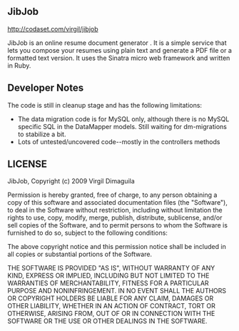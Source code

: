 JibJob
------
http://codaset.com/virgil/jibjob


JibJob is an online resume document generator . It is a simple service that 
lets you compose your resumes using plain text and generate a PDF file or 
a formatted text version. It uses the Sinatra micro web framework and written
in Ruby. 


Developer Notes
---------------

The code is still in cleanup stage and has the following limitations:

* The data migration code is for MySQL only, although there is no MySQL specific SQL in the DataMapper models. Still waiting for dm-migrations to stabilize a bit.
* Lots of untested/uncovered code--mostly in the controllers methods


LICENSE
-------

JibJob, Copyright (c) 2009 Virgil Dimaguila

Permission is hereby granted, free of charge, to any person
obtaining a copy of this software and associated documentation
files (the "Software"), to deal in the Software without
restriction, including without limitation the rights to use,
copy, modify, merge, publish, distribute, sublicense, and/or sell
copies of the Software, and to permit persons to whom the
Software is furnished to do so, subject to the following
conditions:

The above copyright notice and this permission notice shall be
included in all copies or substantial portions of the Software.

THE SOFTWARE IS PROVIDED "AS IS", WITHOUT WARRANTY OF ANY KIND,
EXPRESS OR IMPLIED, INCLUDING BUT NOT LIMITED TO THE WARRANTIES
OF MERCHANTABILITY, FITNESS FOR A PARTICULAR PURPOSE AND
NONINFRINGEMENT. IN NO EVENT SHALL THE AUTHORS OR COPYRIGHT
HOLDERS BE LIABLE FOR ANY CLAIM, DAMAGES OR OTHER LIABILITY,
WHETHER IN AN ACTION OF CONTRACT, TORT OR OTHERWISE, ARISING
FROM, OUT OF OR IN CONNECTION WITH THE SOFTWARE OR THE USE OR
OTHER DEALINGS IN THE SOFTWARE.
